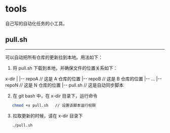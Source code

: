 # tools

自己写的自动化任务的小工具。

## pull.sh

---
可以自动把所有仓库的更新拉到本地。用法如下：


1. 将 pull.sh 下载到本地，并确保文件的位置关系如下：

x-dir
 |
 |-- repoA          // 这是 A 仓库的位置
 |-- repoB          // 这是 B 仓库的位置
 |-- ...
 |-- repoN          // 这是 N 仓库的位置
 |-- pull.sh        // 这是自动同步脚本

2. 在 git bash 中，在 x-dir 目录下，运行命令

```bash
   chmod +x pull.sh   // 设置该脚本运行权限 
```

3. 拉取更新的时候，请在 x-dir 目录下

```bash
   ./pull.sh
```

